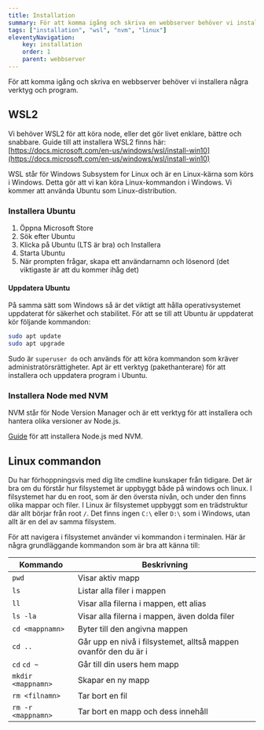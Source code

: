 ```yaml
---
title: Installation
summary: För att komma igång och skriva en webbserver behöver vi installera några verktyg och program.
tags: ["installation", "wsl", "nvm", "linux"]
eleventyNavigation:
    key: installation
    order: 1
    parent: webbserver
---
```


För att komma igång och skriva en webbserver behöver vi installera några verktyg och program. 

## WSL2

Vi behöver WSL2 för att köra node, eller det gör livet enklare, bättre och snabbare.
Guide till att installera WSL2 finns här: [https://docs.microsoft.com/en-us/windows/wsl/install-win10](https://docs.microsoft.com/en-us/windows/wsl/install-win10)

WSL står för Windows Subsystem for Linux och är en Linux-kärna som körs i Windows. Detta gör att vi kan köra Linux-kommandon i Windows.
Vi kommer att använda Ubuntu som Linux-distribution.

### Installera Ubuntu

1. Öppna Microsoft Store
2. Sök efter Ubuntu
3. Klicka på Ubuntu (LTS är bra) och Installera
4. Starta Ubuntu
5. När prompten frågar, skapa ett användarnamn och lösenord (det viktigaste är att du kommer ihåg det)

#### Uppdatera Ubuntu

På samma sätt som Windows så är det viktigt att hålla operativsystemet uppdaterat för säkerhet och stabilitet.
För att se till att Ubuntu är uppdaterat kör följande kommandon:

```bash
sudo apt update
sudo apt upgrade
```

Sudo är `superuser do` och används för att köra kommandon som kräver administratörsrättigheter. Apt är ett verktyg (pakethanterare) för att installera och uppdatera program i Ubuntu.

### Installera Node med NVM

NVM står för Node Version Manager och är ett verktyg för att installera och hantera olika versioner av Node.js.

[Guide](https://learn.microsoft.com/en-us/windows/dev-environment/javascript/nodejs-on-wsl) för att installera Node.js med NVM.

## Linux commandon

Du har förhoppningsvis med dig lite cmdline kunskaper från tidigare. Det är bra om du förstår hur filsystemet är uppbyggt både på windows och linux. I filsystemet har du en root, som är den översta nivån, och under den finns olika mappar och filer. I Linux är filsystemet uppbyggt som en trädstruktur där allt börjar från root `/`.
Det finns ingen `C:\` eller `D:\` som i Windows, utan allt är en del av samma filsystem. 

För att navigera i filsystemet använder vi kommandon i terminalen. Här är några grundläggande kommandon som är bra att känna till:

| Kommando | Beskrivning |
|---|---------------|
| `pwd`      | Visar aktiv mapp        |
| `ls`| Listar alla filer i mappen |
| `ll`| Visar alla filerna i mappen, ett alias |
| `ls -la`| Visar alla filerna i mappen, även dolda filer |
| `cd <mappnamn>` | Byter till den angivna mappen |
| `cd ..` | Går upp en nivå i filsystemet, alltså mappen ovanför den du är i |
| `cd` `cd ~` | Går till din users hem mapp |
| `mkdir <mappnamn>` | Skapar en ny mapp |
| `rm <filnamn>` | Tar bort en fil          |
| `rm -r <mappnamn>`  | Tar bort en mapp och dess innehåll   |
